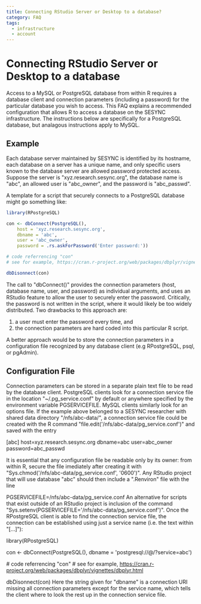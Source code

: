 ```yaml
---
title: Connecting RStudio Server or Desktop to a database? 
category: FAQ
tags:
  - infrastructure
  - account
---
```


# Connecting RStudio Server or Desktop to a database 

Access to a MySQL or PostgreSQL database from within R requires a database client and connection parameters (including a password) for the particular database you wish to access. This FAQ explains a recommended configuration that allows R to access a database on the SESYNC infrastructure. The instructions below are specifically for a PostgreSQL database, but analagous instructions apply to MySQL.

## Example

Each database server maintained by SESYNC is identified by its hostname, each database on a server has a unique name, and only specific users known to the database server are allowed password protected access. Suppose the server is "xyz.research.sesync.org",  the database name is "abc", an allowed user is "abc_owner", and the password is "abc_passwd".

A template for a script that securely connects to a PostgreSQL database might go something like:

``` r
library(RPostgreSQL)

con <- dbConnect(PostgreSQL(),
    host = 'xyz.research.sesync.org',
    dbname = 'abc',
    user = 'abc_owner',
    password = .rs.askForPassword('Enter password:'))

# code referrencing "con"
# see for example, https://cran.r-project.org/web/packages/dbplyr/vignettes/dbplyr.html

dbDisonnect(con)
```

The call to "dbConnect()" provides the connection parameters (host, database name, user, and password) as individual arguments, and uses an RStudio feature to allow the user to securely enter the password. Critically, the password is not written in the script, where it would likely be too widely distributed. Two drawbacks to this approach are:

1. a user must enter the password every time, and
2. the connection parameters are hard coded into this particular R script.

A better approach would be to store the connection parameters in a configuration file recognized by any database client (e.g RPostgreSQL, psql, or pgAdmin).

## Configuration File

Connection parameters can be stored in a separate plain text file to be read by the database client. PostgreSQL clients look for a connection service file in the location "~/.pg_service.conf" by default or anywhere specified by the environment variable PGSERVICEFILE. MySQL clients similarly look for an options file. If the example above belonged to a SESYNC researcher with shared data directory "/nfs/abc-data/", a connection service file could be created with the R command "file.edit('/nfs/abc-data/pg_service.conf')" and saved with the entry

[abc]
host=xyz.research.sesync.org
dbname=abc
user=abc_owner
password=abc_passwd


It is essential that any configuration file be readable only by its owner: from within R, secure the file imediately after creating it with "Sys.chmod('/nfs/abc-data/pg_service.conf', '0600')". Any RStudio project that will use database "abc" should then include a ".Renviron" file with the line

PGSERVICEFILE=/nfs/abc-data/pg_service.conf
An alternative for scripts that exist outside of an RStudio project is inclusion of the command "Sys.setenv(PGSERVICEFILE='/nfs/abc-data/pg_service.conf')". Once the RPostgreSQL client is able to find the connection service file, the connection can be established using just a service name (i.e. the text within "[...]"):

library(RPostgreSQL)

con <- dbConnect(PostgreSQL(), dbname = 'postgresql://@/?service=abc')

\# code referrencing "con"
\# see for example, https://cran.r-project.org/web/packages/dbplyr/vignettes/dbplyr.html

dbDisonnect(con)
Here the string given for "dbname" is a connection URI missing all connection parameters except for the service name, which tells the client where to look the rest up in the connection service file.






